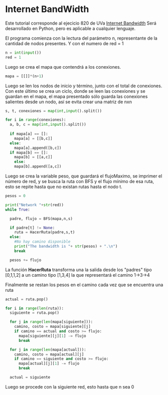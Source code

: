 # Internet BandWidth

Este tutorial corresponde al ejecicio 820 de UVa [Internet Bandwidth](https://onlinejudge.org/index.php?option=com_onlinejudge&Itemid=8&page=show_problem&problem=761)
Será desarrollado en Python, pero es aplicable a cualquier lenguaje.

El programa comienza con la lectura del parámetro n, representante de la cantidad de nodos presentes. Y con el numero de red = 1
 
```python
n = int(input())
red = 1
```

Luego se crea el mapa que contendrá a los conexiones.

```python
mapa = [[]]*(n+1)
```
Luego se len los nodos de inicio y término, junto con el total de conexiones. Con este último se crea un ciclo, donde se leen las conexiones y se guardan en el mapa,
el mapa presentado sólo guarda las conexiones salientes desde un nodo, así se evita crear una matriz de nxn

```python
s, t, conexiones = map(int,input().split())

for i in range(conexiones):
  a, b, c = map(int,input().split())
	
  if mapa[a] == []:
    mapa[a] = [[b,c]]
  else:
    mapa[a].append([b,c])
  if mapa[b] == []:
    mapa[b] = [[a,c]]
	else:
    mapa[b].append([a,c])
```

Luego se crea la variable peso, que guardará el flujoMaximo, se imprimer el número de red, y se busca la ruta con BFS y el flujo mínimo de esa ruta, 
esto se repite hasta que no existan rutas hasta el nodo t.

```python
pesos = 0

print("Network "+str(red))
while True:

  padre, flujo = BFS(mapa,n,s)

  if padre[t] != None:
    ruta = HacerRuta(padre,s,t)
  else:
    #No hay camino disponible
    print("The bandwidth is "+ str(pesos) + ".\n")
    break

  pesos += flujo
```
La función **HacerRuta** transforma una la salida desde los "padres" tipo [0,1,1,2] a un camino tipo [1,3,4] la que representará el camino 1->3->4

Finalmente se restan los pesos en el camino cada vez que se encuentra una ruta

```python
actual = ruta.pop()

for i in range(len(ruta)):
  siguiente = ruta.pop()

  for j in range(len(mapa[siguiente])):
    camino, costo = mapa[siguiente][j]
    if camino == actual and costo >= flujo:
      mapa[siguiente][j][1] -= flujo
      break

  for j in range(len(mapa[actual])):
    camino, costo = mapa[actual][j]
    if camino == siguiente and costo >= flujo:
      mapa[actual][j][1] -= flujo
      break

  actual = siguiente
```

Luego se procede con la siguiente red, esto hasta que n sea 0
